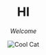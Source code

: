 <html>

<head>

<style>
h1 {text-align: center;}
p {text-align: center;}
</style>

<title> awesome website </title>

</head>

<body>
  <h1> <strong>HI</strong> </h1>
  <p> <i>Welcome</i> </p>
  
  ![Cool Cat](https://steamuserimages-a.akamaihd.net/ugc/1644340994747007967/853B20CD7694F5CF40E83AAC670572A3FE1E3D35/?imw=637&imh=358&ima=fit&impolicy=Letterbox&imcolor=%23000000&letterbox=true)
</body>

<html>
